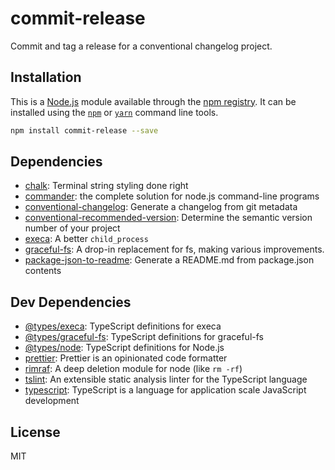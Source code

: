 # commit-release

Commit and tag a release for a conventional changelog project.

## Installation

This is a [Node.js](https://nodejs.org/) module available through the 
[npm registry](https://www.npmjs.com/). It can be installed using the 
[`npm`](https://docs.npmjs.com/getting-started/installing-npm-packages-locally)
or 
[`yarn`](https://yarnpkg.com/en/)
command line tools.

```sh
npm install commit-release --save
```

## Dependencies

- [chalk](http://ghub.io/chalk): Terminal string styling done right
- [commander](http://ghub.io/commander): the complete solution for node.js command-line programs
- [conventional-changelog](http://ghub.io/conventional-changelog): Generate a changelog from git metadata
- [conventional-recommended-version](http://ghub.io/conventional-recommended-version): Determine the semantic version number of your project
- [execa](http://ghub.io/execa): A better `child_process`
- [graceful-fs](http://ghub.io/graceful-fs): A drop-in replacement for fs, making various improvements.
- [package-json-to-readme](http://ghub.io/package-json-to-readme): Generate a README.md from package.json contents

## Dev Dependencies

- [@types/execa](http://ghub.io/@types/execa): TypeScript definitions for execa
- [@types/graceful-fs](http://ghub.io/@types/graceful-fs): TypeScript definitions for graceful-fs
- [@types/node](http://ghub.io/@types/node): TypeScript definitions for Node.js
- [prettier](http://ghub.io/prettier): Prettier is an opinionated code formatter
- [rimraf](http://ghub.io/rimraf): A deep deletion module for node (like `rm -rf`)
- [tslint](http://ghub.io/tslint): An extensible static analysis linter for the TypeScript language
- [typescript](http://ghub.io/typescript): TypeScript is a language for application scale JavaScript development

## License

MIT
